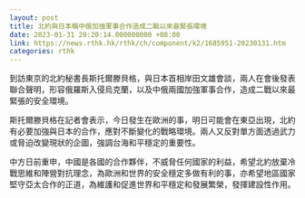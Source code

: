 ```yaml
---
layout: post
title: 北約與日本稱中俄加強軍事合作造成二戰以來最緊張環境
date: 2023-01-31 20:20:14.000000000 +08:00
link: https://news.rthk.hk/rthk/ch/component/k2/1685951-20230131.htm
categories: rthk
---
```


到訪東京的北約秘書長斯托爾滕貝格，與日本首相岸田文雄會談，兩人在會後發表聯合聲明，形容俄羅斯入侵烏克蘭，以及中俄兩國加強軍事合作，造成二戰以來最緊張的安全環境。

斯托爾滕貝格在記者會表示，今日發生在歐洲的事，明日可能會在東亞出現，北約有必要加強與日本的合作，應對不斷變化的戰略環境。兩人又反對單方面透過武力或脅迫改變現狀的企圖，強調台海和平穩定的重要性。

中方日前重申，中國是各國的合作夥伴，不威脅任何國家的利益，希望北約放棄冷戰思維和陣營對抗理念，為歐洲和世界的安全穩定多做有利的事，亦希望地區國家堅守亞太合作的正道，為維護和促進世界和平穩定和發展繁榮，發揮建設性作用。
